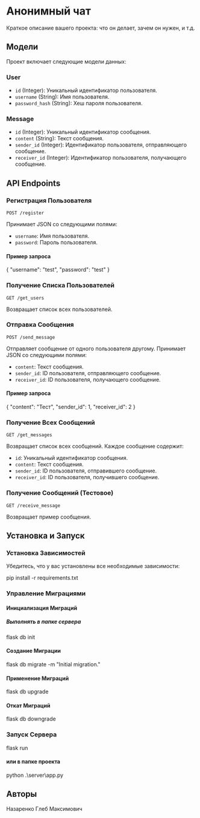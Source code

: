 # Анонимный чат

Краткое описание вашего проекта: что он делает, зачем он нужен, и т.д.

## Модели

Проект включает следующие модели данных:

### User

- `id` (Integer): Уникальный идентификатор пользователя.
- `username` (String): Имя пользователя.
- `password_hash` (String): Хеш пароля пользователя.

### Message

- `id` (Integer): Уникальный идентификатор сообщения.
- `content` (String): Текст сообщения.
- `sender_id` (Integer): Идентификатор пользователя, отправляющего сообщение.
- `receiver_id` (Integer): Идентификатор пользователя, получающего сообщение.

## API Endpoints

### Регистрация Пользователя

`POST /register`

Принимает JSON со следующими полями:
- `username`: Имя пользователя.
- `password`: Пароль пользователя.

#### Пример запроса

{
    "username": "test",
    "password": "test"
}


### Получение Списка Пользователей

`GET /get_users`

Возвращает список всех пользователей.

### Отправка Сообщения

`POST /send_message`

Отправляет сообщение от одного пользователя другому. Принимает JSON со следующими полями:
- `content`: Текст сообщения.
- `sender_id`: ID пользователя, отправляющего сообщение.
- `receiver_id`: ID пользователя, получающего сообщение.

#### Пример запроса

{
    "content": "Тест",
    "sender_id": 1,
    "receiver_id": 2
}

### Получение Всех Сообщений

`GET /get_messages`

Возвращает список всех сообщений. Каждое сообщение содержит:
- `id`: Уникальный идентификатор сообщения.
- `content`: Текст сообщения.
- `sender_id`: ID пользователя, отправившего сообщение.
- `receiver_id`: ID пользователя, получившего сообщение.

### Получение Сообщений (Тестовое)

`GET /receive_message`

Возвращает пример сообщения.

## Установка и Запуск

### Установка Зависимостей

Убедитесь, что у вас установлены все необходимые зависимости:

pip install -r requirements.txt

### Управление Миграциями

#### Инициализация Миграций

##### Выполнять в папке сервера

flask db init 


#### Создание Миграции

flask db migrate -m "Initial migration."


#### Применение Миграций

flask db upgrade


#### Откат Миграций

flask db downgrade


### Запуск Сервера

flask run

#### или в папке проекта

python .\server\app.py

## Авторы

Назаренко Глеб Максимович